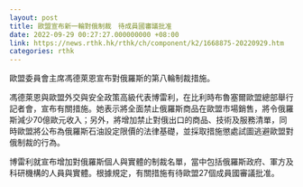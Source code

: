 ```yaml
---
layout: post
title: 歐盟宣布新一輪對俄制裁　待成員國審議批准
date: 2022-09-29 00:27:27.000000000 +08:00
link: https://news.rthk.hk/rthk/ch/component/k2/1668875-20220929.htm
categories: rthk
---
```


歐盟委員會主席馮德萊恩宣布對俄羅斯的第八輪制裁措施。

馮德萊恩與歐盟外交與安全政策高級代表博雷利，在比利時布魯塞爾歐盟總部舉行記者會，宣布有關措施。她表示將全面禁止俄羅斯商品在歐盟市場銷售，將令俄羅斯減少70億歐元收入；另外，將增加禁止對俄出口的商品、技術及服務清單，同時歐盟將公布為俄羅斯石油設定限價的法律基礎，並採取措施懲處試圖逃避歐盟對俄制裁的行為。

博雷利就宣布增加對俄羅斯個人與實體的制裁名單，當中包括俄羅斯政府、軍方及科研機構的人員與實體。根據規定，有關措施有待歐盟27個成員國審議批准。
